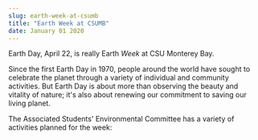 ```yaml
---
slug: earth-week-at-csumb
title: "Earth Week at CSUMB"
date: January 01 2020
---
```


 
<p>Earth Day, April 22, is really Earth <em>Week</em> at CSU Monterey Bay.</p>
<p>
  Since the first Earth Day in 1970, people around the world have sought to
  celebrate the planet through a variety of individual and community activities.
  But Earth Day is about more than observing the beauty and vitality of nature;
  it's also about renewing our commitment to saving our living planet.
</p>
<p>
  The Associated Students' Environmental Committee has a variety of activities
  planned for the week:
</p>
 
